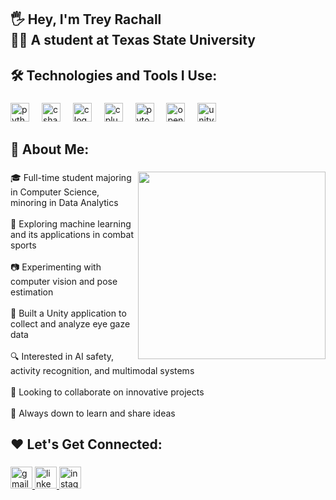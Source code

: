 <h2 align="left">🖐️ Hey, I'm Trey Rachall<br>👨‍🎓 A student at Texas State University</h2>

###

<h2 align="left">🛠 Technologies and Tools I Use:</h2>

###

<div align="left">
  <img src="https://cdn.jsdelivr.net/gh/devicons/devicon/icons/python/python-original.svg" height="30" alt="python logo"  />
  <img width="12" />
  <img src="https://cdn.jsdelivr.net/gh/devicons/devicon/icons/csharp/csharp-original.svg" height="30" alt="csharp logo"  />
  <img width="12" />
  <img src="https://cdn.jsdelivr.net/gh/devicons/devicon/icons/c/c-original.svg" height="30" alt="c logo"  />
  <img width="12" />
  <img src="https://cdn.jsdelivr.net/gh/devicons/devicon/icons/cplusplus/cplusplus-original.svg" height="30" alt="cplusplus logo"  />
  <img width="12" />
  <img src="https://cdn.jsdelivr.net/gh/devicons/devicon/icons/pytorch/pytorch-original.svg" height="30" alt="pytorch logo"  />
  <img width="12" />
  <img src="https://cdn.jsdelivr.net/gh/devicons/devicon/icons/opencv/opencv-original.svg" height="30" alt="opencv logo"  />
  <img width="12" />
  <img src="https://cdn.jsdelivr.net/gh/devicons/devicon/icons/unity/unity-original.svg" height="30" alt="unity logo"  />
</div>

###

<h2 align="left">📖 About Me:</h2>

###

<img align="right" height="300" src="https://media.tenor.com/dcfGaIZN4aIAAAAj/ghost-destiny.gif"  />

###

<p align="left">🎓 Full-time student majoring in Computer Science, minoring in Data Analytics<br><br>🤖 Exploring machine learning and its applications in combat sports<br><br>📷 Experimenting with computer vision and pose estimation<br><br>🧠 Built a Unity application to collect and analyze eye gaze data<br><br>🔍 Interested in AI safety, activity recognition, and multimodal systems<br><br>🤝 Looking to collaborate on innovative projects<br><br>💬 Always down to learn and share ideas</p>

###

<h2 align="left">❤️ Let's Get Connected:</h2>

###

<div align="left">
  <a href="mailto:mathew.rachall@gmail.com" target="_blank">
    <img src="https://img.shields.io/static/v1?message=Gmail&logo=gmail&label=&color=D14836&logoColor=white&labelColor=&style=for-the-badge" height="35" alt="gmail logo"  />
  </a>
  <a href="https://www.linkedin.com/in/mathew-rachall-b91aa322b/" target="_blank">
    <img src="https://img.shields.io/static/v1?message=LinkedIn&logo=linkedin&label=&color=0077B5&logoColor=white&labelColor=&style=for-the-badge" height="35" alt="linkedin logo"  />
  </a>
  <img src="https://img.shields.io/static/v1?message=Instagram&logo=instagram&label=&color=E4405F&logoColor=white&labelColor=&style=for-the-badge" height="35" alt="instagram logo"  />
</div>

###
